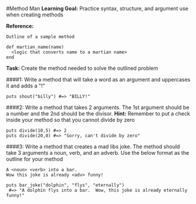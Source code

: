 #Method Man
**Learning Goal:** Practice syntax, structure, and argument use when creating methods

**Reference:**
```
Outline of a sample method

def martian_name(name)
  <logic that converts name to a martian name>
end
```
**Task:** Create the method needed to solve the outlined problem

####1: Write a method that will take a word as an argument and uppercases it and adds a "!"
```
puts shout("billy") #=> "BILLY!"
```

####2: Write a method that takes 2 arguments.  The 1st argument should be a number and the 2nd should be the divisor.
**Hint:** Remember to put a check inside your method so that you cannot divide by zero
```
puts divide(10,5) #=> 2
puts divide(20,0) #=> "Sorry, can't divide by zero"
```

####3: Write a method that creates a mad libs joke.  The method should take 3 arguments a noun, verb, and an adverb.
Use the below format as the outline for your method
```
A <noun> <verb> into a bar.
Wow this joke is already <adv> funny!

puts bar_joke("dolphin", "flys", "eternally")
 #=> "A dolphin flys into a bar.  Wow, this joke is already eternally funny!"

```




